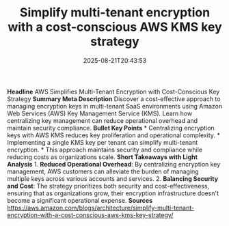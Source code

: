 ﻿---
title: "Simplify multi-tenant encryption with a cost-conscious AWS KMS key strategy"
date: "2025-08-21T20:43:53"
category: "Markets"
summary: ""
slug: "simplify multitenant encryption with a costconscious aws kms"
source_urls:
  - "https://aws.amazon.com/blogs/architecture/simplify-multi-tenant-encryption-with-a-cost-conscious-aws-kms-key-strategy/"
seo:
  title: "Simplify multi-tenant encryption with a cost-conscious AWS KMS key strategy | Hash n Hedge"
  description: ""
  keywords: ["news", "markets", "brief"]
---
**Headline** AWS Simplifies Multi-Tenant Encryption with Cost-Conscious Key Strategy  **Summary Meta Description** Discover a cost-effective approach to managing encryption keys in multi-tenant SaaS environments using Amazon Web Services (AWS) Key Management Service (KMS). Learn how centralizing key management can reduce operational overhead and maintain security compliance.  **Bullet Key Points**  * Centralizing encryption keys with AWS KMS reduces key proliferation and operational complexity. * Implementing a single KMS key per tenant can simplify multi-tenant encryption. * This approach maintains security and compliance while reducing costs as organizations scale.  **Short Takeaways with Light Analysis**  1. **Reduced Operational Overhead**: By centralizing encryption key management, AWS customers can alleviate the burden of managing multiple keys across various accounts and services. 2. **Balancing Security and Cost**: The strategy prioritizes both security and cost-effectiveness, ensuring that as organizations grow, their encryption infrastructure doesn't become a significant operational expense.  **Sources** https://aws.amazon.com/blogs/architecture/simplify-multi-tenant-encryption-with-a-cost-conscious-aws-kms-key-strategy/ 
